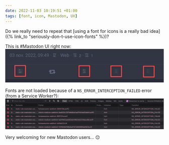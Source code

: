 ```yaml
---
date: 2022-11-03 10:19:51 +01:00
tags: [font, icon, Mastodon, UX]
---
```


Do we really need to repeat that [using a font for icons is a really bad idea]({% link_to "seriously-don-t-use-icon-fonts" %})?

This is #Mastodon UI right now:
![Icons missing in Mastodon UI](mastodon-social-icon-font-missing.png)

Fonts are not loaded because of a `NS_ERROR_INTERCEPTION_FAILED` error (from a Service Worker?):
![NS_ERROR_INTERCEPTION_FAILED errors in Firefox network panel](mastodon-social-icon-font-loading-error.png)

Very welcoming for new Mastodon users… 😔

